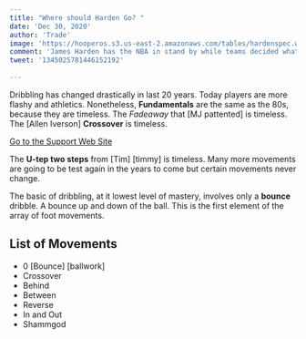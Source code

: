 ```yaml
---
title: "Where should Harden Go? "
date: 'Dec 30, 2020'
author: 'Trade'
image: 'https://hooperos.s3.us-east-2.amazonaws.com/tables/hardenspec.webp'
comment: 'James Harden has the NBA in stand by while teams decided what assets to trade.'
tweet: '1345025781446152192'
 
---
```



 
 
Dribbling has changed drastically in last 20 years. Today players are more flashy and athletics. Nonetheless, **Fundamentals** are the same as the 80s, because they are timeless. The *Fadeaway* that [MJ pattented] is timeless. The [Allen Iverson] **Crossover** is timeless. 

[Go to the Support Web Site](https://support.west-wind.com)


The **U-tep two steps** from [Tim] [timmy] is timeless. Many more movements are going to be test again in the years to come but certain movements never change.

The basic of dribbling, at it lowest level of mastery, involves only a **bounce** dribble. A bounce up and down of the ball. This is the first element of the array of foot movements.

 ##  List of Movements
 -  0 [Bounce] [ballwork]
 - Crossover
 - Behind
 - Between
 - Reverse
 - In and Out
 - Shammgod


 
 
